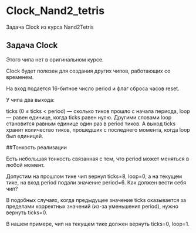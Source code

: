 # Clock_Nand2_tetris
Задача Clock из курса Nand2Tetris 


## Задача Clock

Этого чипа нет в оригинальном курсе.

Clock будет полезен для создания других чипов, работающих со временем.

На вход подается 16-битное число period и флаг сброса часов reset.

У чипа два выхода:

ticks (0 ≤ ticks < period) — сколько тиков прошло с начала периода,
loop — равен единице, когда ticks равен нулю.
Другими словами loop становится равным единице один раз в period тиков. А выход ticks хранит количество тиков, прошедших с последнего момента, когда loop был единицей.

##Тонкость реализации

Есть небольшая тонкость связанная с тем, что period может меняться в любой момент.

Допустим на прошлом тике чип вернул ticks=8, loop=0, а на текущем тике, на вход period подали значение period=6. Как должен вести себя чип?

В подобных случаях, когда предыдущее значение ticks оказывается за пределами корректных значений (из-за уменьшения period), нужно вернуть ticks=0.

В нашем примере, чип на текущем тике должен вернуть ticks=0, loop=1.
